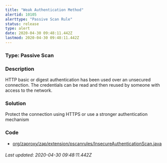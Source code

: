 ```yaml
---
title: "Weak Authentication Method"
alertid: 10105
alerttype: "Passive Scan Rule"
status: release
type: alert
date: 2020-04-30 09:48:11.442Z
lastmod: 2020-04-30 09:48:11.442Z
---
```

### Type: Passive Scan

### Description
HTTP basic or digest authentication has been used over an unsecured connection. The credentials can be read and then reused by someone with access to the network.

### Solution

Protect the connection using HTTPS or use a stronger authentication mechanism

### Code

 * [org/zaproxy/zap/extension/pscanrules/InsecureAuthenticationScan.java](https://github.com/zaproxy/zap-extensions/blob/master/addOns/pscanrules/src/main/java/org/zaproxy/zap/extension/pscanrules/InsecureAuthenticationScan.java)

###### Last updated: 2020-04-30 09:48:11.442Z
